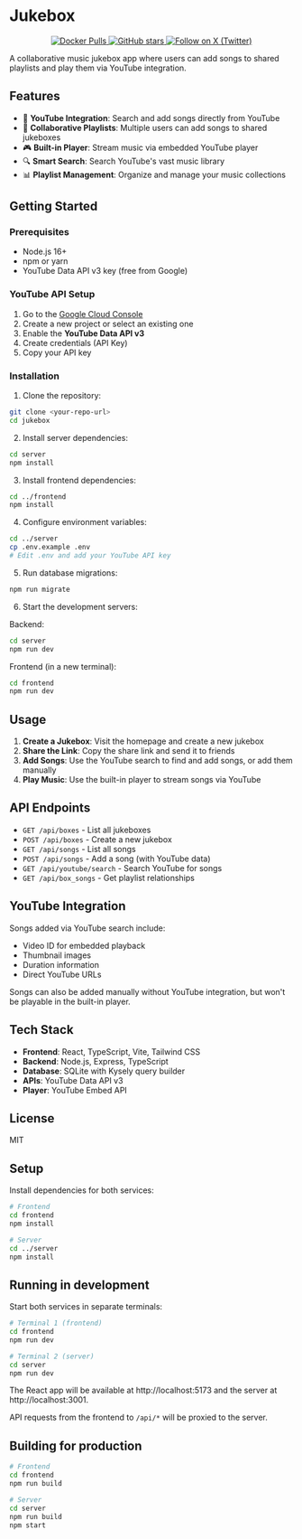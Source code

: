 # Jukebox

<p align="center">
  <a href="https://hub.docker.com/r/skeptrune/jukebox-server">
    <img src="https://img.shields.io/docker/pulls/skeptrune/jukebox-server?style=flat-square" alt="Docker Pulls" />
  </a>
  <a href="https://github.com/skeptrunedev/jukebox/stargazers">
    <img src="https://img.shields.io/github/stars/skeptrunedev/jukebox?style=flat-square" alt="GitHub stars" />
  </a>
  <a href="https://x.com/skeptrune">
    <img src="https://img.shields.io/badge/follow%20on-x.com-1da1f2?logo=x&style=flat-square" alt="Follow on X (Twitter)" />
  </a>
</p>

A collaborative music jukebox app where users can add songs to shared playlists and play them via YouTube integration.

## Features

- 🎵 **YouTube Integration**: Search and add songs directly from YouTube
- 📱 **Collaborative Playlists**: Multiple users can add songs to shared jukeboxes
- 🎮 **Built-in Player**: Stream music via embedded YouTube player
- 🔍 **Smart Search**: Search YouTube's vast music library
- 📊 **Playlist Management**: Organize and manage your music collections

## Getting Started

### Prerequisites

- Node.js 16+
- npm or yarn
- YouTube Data API v3 key (free from Google)

### YouTube API Setup

1. Go to the [Google Cloud Console](https://console.cloud.google.com/)
2. Create a new project or select an existing one
3. Enable the **YouTube Data API v3**
4. Create credentials (API Key)
5. Copy your API key

### Installation

1. Clone the repository:

```bash
git clone <your-repo-url>
cd jukebox
```

2. Install server dependencies:

```bash
cd server
npm install
```

3. Install frontend dependencies:

```bash
cd ../frontend
npm install
```

4. Configure environment variables:

```bash
cd ../server
cp .env.example .env
# Edit .env and add your YouTube API key
```

5. Run database migrations:

```bash
npm run migrate
```

6. Start the development servers:

Backend:

```bash
cd server
npm run dev
```

Frontend (in a new terminal):

```bash
cd frontend
npm run dev
```

## Usage

1. **Create a Jukebox**: Visit the homepage and create a new jukebox
2. **Share the Link**: Copy the share link and send it to friends
3. **Add Songs**: Use the YouTube search to find and add songs, or add them manually
4. **Play Music**: Use the built-in player to stream songs via YouTube

## API Endpoints

- `GET /api/boxes` - List all jukeboxes
- `POST /api/boxes` - Create a new jukebox
- `GET /api/songs` - List all songs
- `POST /api/songs` - Add a song (with YouTube data)
- `GET /api/youtube/search` - Search YouTube for songs
- `GET /api/box_songs` - Get playlist relationships

## YouTube Integration

Songs added via YouTube search include:

- Video ID for embedded playback
- Thumbnail images
- Duration information
- Direct YouTube URLs

Songs can also be added manually without YouTube integration, but won't be playable in the built-in player.

## Tech Stack

- **Frontend**: React, TypeScript, Vite, Tailwind CSS
- **Backend**: Node.js, Express, TypeScript
- **Database**: SQLite with Kysely query builder
- **APIs**: YouTube Data API v3
- **Player**: YouTube Embed API

## License

MIT

## Setup

Install dependencies for both services:

```bash
# Frontend
cd frontend
npm install

# Server
cd ../server
npm install
```

## Running in development

Start both services in separate terminals:

```bash
# Terminal 1 (frontend)
cd frontend
npm run dev

# Terminal 2 (server)
cd server
npm run dev
```

The React app will be available at http://localhost:5173 and the server at http://localhost:3001.

API requests from the frontend to `/api/*` will be proxied to the server.

## Building for production

```bash
# Frontend
cd frontend
npm run build

# Server
cd server
npm run build
npm start
```
